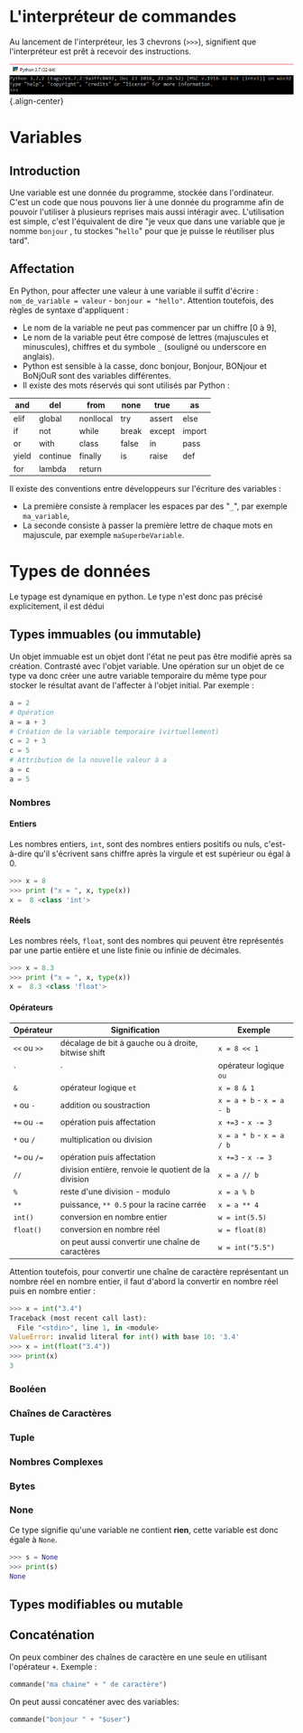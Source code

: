<!-- TITLE: Python - Bases -->
<!-- SUBTITLE: Bases de Python -->

# L'interpréteur de commandes
Au lancement de l'interpréteur, les 3 chevrons (`>>>`), signifient que l'interpréteur est prêt à recevoir des instructions.

![Python Interpreteur](/uploads/python/python-interpreteur.png "Python Interpreteur"){.align-center}

# Variables
## Introduction
Une variable est une donnée du programme, stockée dans l'ordinateur. C'est un code que nous pouvons lier à une donnée du programme afin de pouvoir l'utiliser à plusieurs reprises mais aussi intéragir avec.
L'utilisation est simple, c'est l'équivalent de dire "je veux que dans une variable que je nomme `bonjour` , tu stockes "`hello`"  pour que je puisse le réutiliser plus tard".

## Affectation

En Python, pour affecter une valeur à une variable il suffit d'écrire : `nom_de_variable = valeur` - `bonjour = "hello"`.
Attention toutefois, des règles de syntaxe d'appliquent :
* Le nom de la variable ne peut pas commencer par un chiffre [0 à 9],
* Le nom de la variable peut être composé de lettres (majuscules et minuscules), chiffres et du symbole `_` (souligné ou underscore en anglais).
* Python est sensible à la casse, donc bonjour, Bonjour, BONjour et BoNjOuR sont des variables différentes.
* Il existe des mots réservés qui sont utilisés par Python :

|and|del|from|none|true|as|
|---|---|----|----|----|--|
|elif|global|nonllocal|try|assert|else|
|if|not|while|break|except|import|
|or|with|class|false|in|pass|
|yield|continue|finally|is|raise|def|
|for|lambda|return||||

Il existe des conventions entre développeurs sur l'écriture des variables :
- La première consiste à remplacer les espaces par des "`_`", par exemple `ma_variable`,
- La seconde consiste à passer la première lettre de chaque mots en majuscule, par exemple `maSuperbeVariable`.


# Types de données
Le typage est dynamique en python. Le type n'est donc pas précisé explicitement, il est dédui

## Types immuables (ou immutable)
Un objet immuable est un objet dont l'état ne peut pas être modifié après sa création. Contrasté avec l'objet variable.
Une opération sur un objet de ce type va donc créer une autre variable temporaire du même type pour stocker le résultat avant de l'affecter à l'objet initial.
Par exemple :

```python
a = 2
# Opération
a = a + 3
# Création de la variable temporaire (virtuellement)
c = 2 + 3
c = 5
# Attribution de la nouvelle valeur à a
a = c
a = 5
```


### Nombres
#### Entiers
Les nombres entiers, `int`, sont des nombres entiers positifs ou nuls, c'est-à-dire qu'il s'écrivent sans chiffre après la virgule et est supérieur ou égal à 0.

```python
>>> x = 8
>>> print ("x = ", x, type(x))
x =  8 <class 'int'>
```


#### Réels
Les nombres réels, `float`, sont des nombres qui peuvent être représentés par une partie entière et une liste finie ou infinie de décimales.

```python
>>> x = 8.3
>>> print ("x = ", x, type(x))
x =  8.3 <class 'float'>
```

#### Opérateurs

| Opérateur | Signification | Exemple |
|-------------|---------------|----------|
| `<<` ou `>>` | décalage de bit à gauche ou à droite, bitwise shift | `x = 8 << 1` |
| `|` | opérateur logique `ou` | `x = 8 | 1` |
| `&` | opérateur logique `et` | `x = 8 & 1` |
| `+` ou `-` | addition ou soustraction| `x = a + b` - `x = a - b` |
| `+=` ou `-=` | opération puis affectation | `x +=3` - `x -= 3` |
| `*` ou `/` | multiplication ou division | `x = a * b` - `x = a / b` |
| `*=` ou `/=` | opération puis affectation | `x +=3` - `x -= 3` |
| `//` | division entière, renvoie le quotient de la division | `x = a // b` |
| `%` | reste d'une division - modulo | `x = a % b` |
| `**` | puissance, `** 0.5` pour la racine carrée | `x = a ** 4` |
| `int()` | conversion en nombre entier | `w = int(5.5)` |
| `float()` | conversion en nombre réel | `w = float(8)` |
| | on peut aussi convertir une chaîne de caractères | `w = int("5.5")` |
Attention toutefois, pour convertir une chaîne de caractère représentant un nombre réel en nombre entier, il faut d'abord la convertir en nombre réel puis en nombre entier :

```python
>>> x = int("3.4")
Traceback (most recent call last):
  File "<stdin>", line 1, in <module>
ValueError: invalid literal for int() with base 10: '3.4'
>>> x = int(float("3.4"))
>>> print(x)
3
```




### Booléen

### Chaînes de Caractères

### Tuple

### Nombres Complexes


### Bytes

### None
Ce type signifie qu'une variable ne contient **rien**, cette variable est donc égale à `None`.

```python
>>> s = None
>>> print(s)
None
```


## Types modifiables ou mutable

## Concaténation
On peux combiner des chaînes de caractère en une seule en utilisant l'opérateur `+`.
Exemple :

```python
commande("ma chaine" + " de caractère")
```

On peut aussi concaténer avec des variables:
```python
commande("bonjour " + "$user")
```